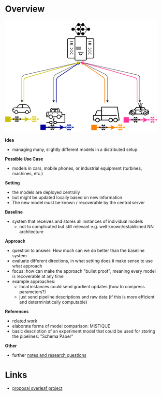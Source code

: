 # Overview

![alt text](images/distributed-models.png "idea")

**Idea**
- managing many, slightly different models in a distributed setup

**Possible Use Case**
- models in cars, mobile phones, or industrial equipment (turbines, machines, etc.)

**Setting**
- the models are deployed centrally
- but might be updated locally based on new information
- The new model must be known / recoverable by the central server

**Baseline** 
- system that receives and stores all instances of individual models
    - not to complicated but still relevant e.g. well known/established NN architecture 

**Approach**
- question to answer: How much can we do better than the baseline system
- evaluate different directions, in what setting does it make sense to use what approach
- focus: how can make the approach "bullet proof", meaning every model is recoverable at any time 
- example approaches:
    - local instances could send gradient updates (how to compress parameters?)
    - just send pipeline descriptions and raw data (if this is more efficient and deterministically computable)

**References**
- [related work](./related-work)
- elaborate forms of model comparison: MISTIQUE
- basic description of an experiment model that could be used for storing the pipelines: "Schema Paper"

**Other**
- further [notes and research questions](./notes)
	
# Links
- [proposal overleaf project](https://www.overleaf.com/read/cjswngtksnky)
